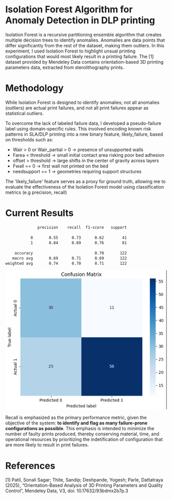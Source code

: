 # Isolation Forest Algorithm for Anomaly Detection in DLP printing
Isolation Forest is a recursive partitioning ensemble algorithm that creates multiple decision trees to identify anomalies. Anomalies are data points that differ significantly from the rest of the dataset, making them outliers. In this experiment, I used Isolation Forest to highlight unsual printing configurations that would most likely result in a printing failure. The [1] dataset provided by Mendeley Data contains orientation-based 3D printing parameters data, extracted from sterolithography prints.

# Methodology
While Isolation Forest is designed to identify anomalies; not all anomalies (outliers) are actual print failures, and not all print failures appear as statistical outliers.

To overcome the lack of labeled failure data, I developed a pseudo-failure label using domain-specific rules. This involved encoding known risk patterns in SLA/DLP printing into a new binary feature, likely_failure, based on thresholds such as:

- Wair > 0 or Wair_partial > 0 → presence of unsupported walls
- Farea < threshold → small initial contact area risking poor bed adhesion
- offset > threshold → large shifts in the center of gravity across layers
- Fwall == 0 → first wall not printed on the bed
- needsupport == 1 → geometries requiring support structures

The 'likely_failure' feature serves as a proxy for ground truth, allowing me to evaluate the effectiveness of the Isolation Forest model using classification metrics (e.g precision, recall)

# Current Results

```
              precision    recall  f1-score   support

           0       0.55      0.73      0.62        41
           1       0.84      0.69      0.76        81

    accuracy                           0.70       122
   macro avg       0.69      0.71      0.69       122
weighted avg       0.74      0.70      0.71       122
```

![confusion matrix classification report](images/cm_isoforest.png)

Recall is emphasized as the primary performance metric, given the objective of the system: **to identify and flag as many failure-prone configurations as possible**. This emphasis is intended to minimize the number of faulty prints produced, thereby conserving material, time, and operational resources by prioritizing the indetification of configuration that are more likely to result in print failures.

# References
[1] Patil, Sonali Sagar; Thite, Sandip; Deshpande, Yogesh; Parle, Dattatraya  (2025), “Orientation-Based Analysis of 3D Printing Parameters and Quality Control”, Mendeley Data, V3, doi: 10.17632/93bdmx2b7p.3
